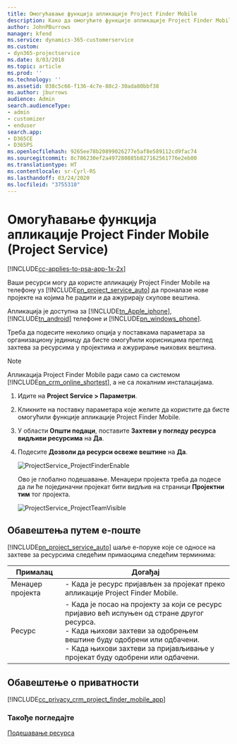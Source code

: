 ```yaml
---
title: Омогућавање функција апликације Project Finder Mobile
description: Како да омогућите функције апликације Project Finder Mobile за апликацију Project Service
author: JohnPBurrows
manager: kfend
ms.service: dynamics-365-customerservice
ms.custom:
- dyn365-projectservice
ms.date: 8/03/2018
ms.topic: article
ms.prod: ''
ms.technology: ''
ms.assetid: 038c5c66-f136-4c7e-88c2-30ada80bbf38
ms.author: jburrows
audience: Admin
search.audienceType:
- admin
- customizer
- enduser
search.app:
- D365CE
- D365PS
ms.openlocfilehash: 9265ee78b20899026277e5af8e589112cd9fac74
ms.sourcegitcommit: 8c786230ef2a497280885b827162561776e2eb00
ms.translationtype: HT
ms.contentlocale: sr-Cyrl-RS
ms.lasthandoff: 03/24/2020
ms.locfileid: "3755310"
---
```

# <a name="enable-project-finder-mobile-app-features-project-service"></a>Омогућавање функција апликације Project Finder Mobile (Project Service)

[!INCLUDE[cc-applies-to-psa-app-1x-2x](../includes/cc-applies-to-psa-app-1x-2x.md)]

Ваши ресурси могу да користе апликацију Project Finder Mobile на телефону уз [!INCLUDE[pn_project_service_auto](../includes/pn-project-service-auto.md)] да проналазе нове пројекте на којима ће радити и да ажурирају скупове вештина.  
  
 Апликација је доступна за [!INCLUDE[tn_Apple_iphone](../includes/tn-apple-iphone.md)], [!INCLUDE[tn_android](../includes/tn-android.md)] телефоне и [!INCLUDE[pn_windows_phone](../includes/pn-windows-phone.md)].  
  
 Треба да подесите неколико опција у поставкама параметара за организациону јединицу да бисте омогућили корисницима преглед захтева за ресурсима у пројектима и ажурирање њихових вештина.  
  
> [!NOTE]
>  Апликација Project Finder Mobile ради само са системом [!INCLUDE[pn_crm_online_shortest](../includes/pn-crm-online-shortest.md)], а не са локалним инсталацијама.  
  
1. Идите на **Project Service > Параметри**.  
  
2. Кликните на поставку параметара које желите да користите да бисте омогућили функције апликације Project Finder Mobile.  
  
3. У области **Општи подаци**, поставите **Захтеви у погледу ресурса видљиви ресурсима** на **Да**.  
  
4. Подесите **Дозволи да ресурси освеже вештине** на **Да**.  
  
   ![ProjectService_ProjectFinderEnable](../project-service/media/project-service-project-finder-enable.png "ProjectService_ProjectFinderEnable")  
  
   Ово је глобално подешавање. Менаџери пројекта треба да подесе да ли ће појединачни пројекат бити видљив на страници **Пројектни тим** тог пројекта.  
  
   ![ProjectService_ProjectTeamVisible](../project-service/media/project-service-project-team-visible.png "ProjectService_ProjectTeamVisible")  
  
## <a name="email-notifications"></a>Обавештења путем е-поште  
 [!INCLUDE[pn_project_service_auto](../includes/pn-project-service-auto.md)] шаље е-поруке које се односе на захтеве за ресурсима следећим примаоцима следећим терминима:  
  
|Прималац|Догађај|  
|---------------|-----------|  
|Менаџер пројекта|-   Када је ресурс пријављен за пројекат преко апликације Project Finder Mobile.|  
|Ресурс|-   Када је посао на пројекту за који се ресурс пријавио већ испуњен од стране другог ресурса.<br />-   Када њихови захтеви за одобрењем вештине буду одобрени или одбачени.<br />-   Када њихови захтеви за пријављивање у пројекат буду одобрени или одбачени.|  
  
## <a name="privacy-notice"></a>Обавештење о приватности  
 [!INCLUDE[cc_privacy_crm_project_finder_mobile_app](../includes/cc-privacy-crm-project-finder-mobile-app.md)]  
  
### <a name="see-also"></a>Такође погледајте  
 [Подешавање ресурса](../project-service/set-up-resources.md)
